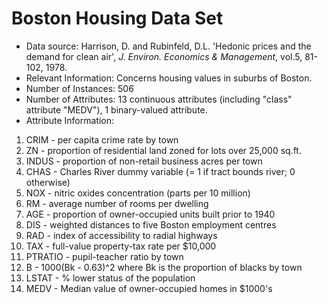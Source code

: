 # Boston Housing Data Set


- Data source: Harrison, D. and Rubinfeld, D.L. 'Hedonic prices and the 
demand for clean air', *J. Environ. Economics & Management*,
vol.5, 81-102, 1978.
- Relevant Information: Concerns housing values in suburbs of Boston.
- Number of Instances: 506
- Number of Attributes: 13 continuous attributes (including "class"
                         attribute "MEDV"), 1 binary-valued attribute.
- Attribute Information:

 1. CRIM      - per capita crime rate by town
 2. ZN        - proportion of residential land zoned for lots over 
              25,000 sq.ft.
 3. INDUS     - proportion of non-retail business acres per town
 4. CHAS      - Charles River dummy variable (= 1 if tract bounds 
              river; 0 otherwise)
 5. NOX       - nitric oxides concentration (parts per 10 million)
 6. RM        - average number of rooms per dwelling
 7. AGE       - proportion of owner-occupied units built prior to 1940
 8. DIS       - weighted distances to five Boston employment centres
 9. RAD       - index of accessibility to radial highways
 10. TAX      - full-value property-tax rate per $10,000
 11. PTRATIO  - pupil-teacher ratio by town
 12. B        - 1000(Bk - 0.63)^2 where Bk is the proportion of blacks 
              by town
 13. LSTAT    - % lower status of the population
 14. MEDV     - Median value of owner-occupied homes in $1000's

